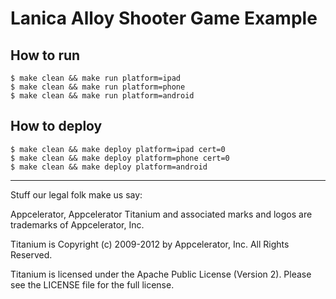 # Lanica Alloy Shooter Game Example

## How to run

```
$ make clean && make run platform=ipad
$ make clean && make run platform=phone
$ make clean && make run platform=android
```

## How to deploy

```
$ make clean && make deploy platform=ipad cert=0
$ make clean && make deploy platform=phone cert=0
$ make clean && make deploy platform=android
```

----------------------------------
Stuff our legal folk make us say:

Appcelerator, Appcelerator Titanium and associated marks and logos are 
trademarks of Appcelerator, Inc. 

Titanium is Copyright (c) 2009-2012 by Appcelerator, Inc. All Rights Reserved.

Titanium is licensed under the Apache Public License (Version 2). Please
see the LICENSE file for the full license.
